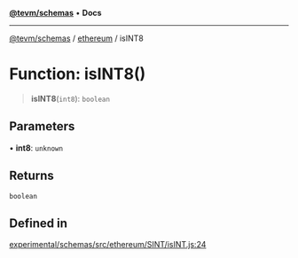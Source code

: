 [**@tevm/schemas**](../../README.md) • **Docs**

***

[@tevm/schemas](../../modules.md) / [ethereum](../README.md) / isINT8

# Function: isINT8()

> **isINT8**(`int8`): `boolean`

## Parameters

• **int8**: `unknown`

## Returns

`boolean`

## Defined in

[experimental/schemas/src/ethereum/SINT/isINT.js:24](https://github.com/qbzzt/tevm-monorepo/blob/main/experimental/schemas/src/ethereum/SINT/isINT.js#L24)
